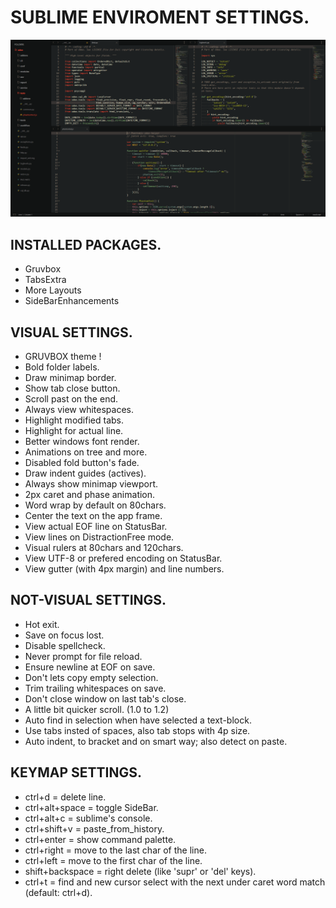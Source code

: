 # SUBLIME ENVIROMENT SETTINGS.
![visual_demo](scr_demo.png)

## INSTALLED PACKAGES.
- Gruvbox
- TabsExtra
- More Layouts
- SideBarEnhancements

## VISUAL SETTINGS.
- GRUVBOX theme !
- Bold folder labels.
- Draw minimap border.
- Show tab close button.
- Scroll past on the end.
- Always view whitespaces.
- Highlight modified tabs.
- Highlight for actual line.
- Better windows font render.
- Animations on tree and more.
- Disabled fold button's fade.
- Draw indent guides (actives).
- Always show minimap viewport.
- 2px caret and phase animation.
- Word wrap by default on 80chars.
- Center the text on the app frame.
- View actual EOF line on StatusBar.
- View lines on DistractionFree mode.
- Visual rulers at 80chars and 120chars.
- View UTF-8 or prefered encoding on StatusBar.
- View gutter (with 4px margin) and line numbers.


## NOT-VISUAL SETTINGS.
- Hot exit.
- Save on focus lost.
- Disable spellcheck.
- Never prompt for file reload.
- Ensure newline at EOF on save.
- Don't lets copy empty selection.
- Trim trailing whitespaces on save.
- Don't close window on last tab's close.
- A little bit quicker scroll. (1.0 to 1.2)
- Auto find in selection when have selected a text-block.
- Use tabs insted of spaces, also tab stops with 4p size.
- Auto indent, to bracket and on smart way; also detect on paste.


## KEYMAP SETTINGS.
- ctrl+d            =   delete line.
- ctrl+alt+space    =   toggle SideBar.
- ctrl+alt+c        =   sublime's console.
- ctrl+shift+v      =   paste_from_history.
- ctrl+enter        =   show command palette.
- ctrl+right        =   move to the last char of the line.
- ctrl+left         =   move to the first char of the line.
- shift+backspace   =   right delete (like 'supr' or 'del' keys).
- ctrl+t            =   find and new cursor select with the next under caret word match (default: ctrl+d).
